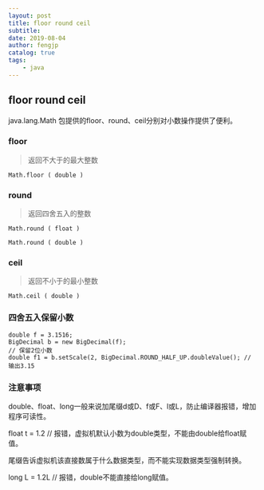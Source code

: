 ```yaml
---
layout: post
title: floor round ceil
subtitle:
date: 2019-08-04
author: fengjp
catalog: true
tags:
    - java
---
```


## floor round ceil

java.lang.Math 包提供的floor、round、ceil分别对小数操作提供了便利。

### floor

> 返回不大于的最大整数

    Math.floor ( double )

### round

> 返回四舍五入的整数

    Math.round ( float )

    Math.round ( double )

### ceil

> 返回不小于的最小整数

    Math.ceil ( double )

### 四舍五入保留小数

    double f = 3.1516;
    BigDecimal b = new BigDecimal(f);
    // 保留2位小数
    double f1 = b.setScale(2, BigDecimal.ROUND_HALF_UP.doubleValue(); // 输出3.15

### 注意事项
double、float、long一般来说加尾缀d或D、f或F、l或L，防止编译器报错，增加程序可读性。

float t = 1.2  // 报错，虚拟机默认小数为double类型，不能由double给float赋值。

尾缀告诉虚拟机该直接数属于什么数据类型，而不能实现数据类型强制转换。

long L = 1.2L // 报错，double不能直接给long赋值。